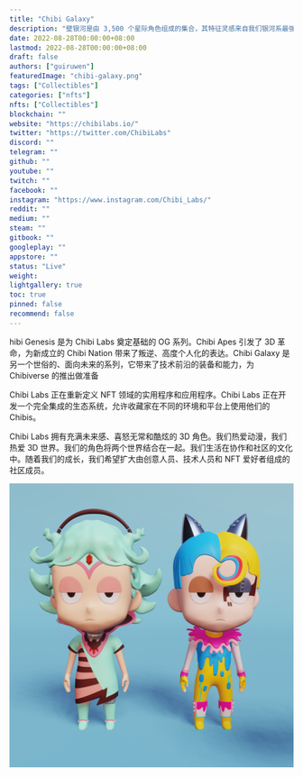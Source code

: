 ```yaml
---
title: "Chibi Galaxy"
description: "壁银河是由 3,500 个星际角色组成的集合，其特征灵感来自我们银河系最强大的特征"
date: 2022-08-28T00:00:00+08:00
lastmod: 2022-08-28T00:00:00+08:00
draft: false
authors: ["guiruwen"]
featuredImage: "chibi-galaxy.png"
tags: ["Collectibles"]
categories: ["nfts"]
nfts: ["Collectibles"]
blockchain: ""
website: "https://chibilabs.io/"
twitter: "https://twitter.com/ChibiLabs"
discord: ""
telegram: ""
github: ""
youtube: ""
twitch: ""
facebook: ""
instagram: "https://www.instagram.com/Chibi_Labs/"
reddit: ""
medium: ""
steam: ""
gitbook: ""
googleplay: ""
appstore: ""
status: "Live"
weight: 
lightgallery: true
toc: true
pinned: false
recommend: false
---
```

hibi Genesis 是为 Chibi Labs 奠定基础的 OG 系列。Chibi Apes 引发了 3D 革命，为新成立的 Chibi Nation 带来了叛逆、高度个人化的表达。Chibi Galaxy 是另一个世俗的、面向未来的系列，它带来了技术前沿的装备和能力，为 Chibiverse 的推出做准备

Chibi Labs 正在重新定义 NFT 领域的实用程序和应用程序。Chibi Labs 正在开发一个完全集成的生态系统，允许收藏家在不同的环境和平台上使用他们的 Chibis。

Chibi Labs 拥有充满未来感、喜怒无常和酷炫的 3D 角色。我们热爱动漫，我们热爱 3D 世界。我们的角色将两个世界结合在一起。我们生活在协作和社区的文化中。随着我们的成长，我们希望扩大由创意人员、技术人员和 NFT 爱好者组成的社区成员。

![nft](01.jpg)


